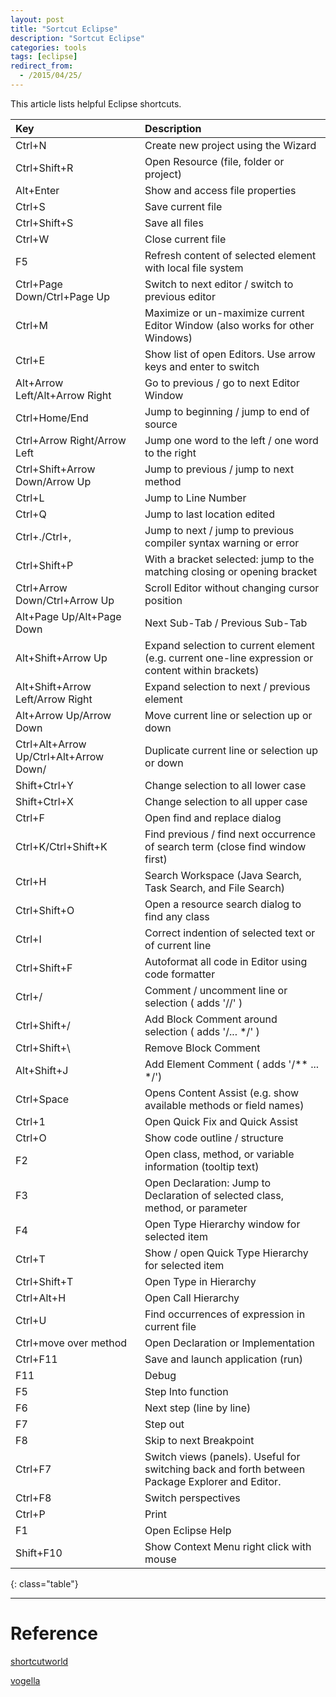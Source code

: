 ```yaml
---
layout: post
title: "Sortcut Eclipse"
description: "Sortcut Eclipse"
categories: tools
tags: [eclipse]
redirect_from:
  - /2015/04/25/
---
```


This article lists helpful Eclipse shortcuts.

| Key                         | Description
| :- | :- |
| Ctrl+N | Create new project using the Wizard
| Ctrl+Shift+R | Open Resource (file, folder or project)
| Alt+Enter | Show and access file properties
| Ctrl+S | Save current file
| Ctrl+Shift+S | Save all files
| Ctrl+W | Close current file
| F5 | Refresh content of selected element with local file system
| Ctrl+Page Down/Ctrl+Page Up	| Switch to next editor / switch to previous editor
| Ctrl+M	| Maximize or un-maximize current Editor Window (also works for other Windows)
| Ctrl+E	| Show list of open Editors. Use arrow keys and enter to switch
| Alt+Arrow Left/Alt+Arrow Right	| Go to previous / go to next Editor Window
| Ctrl+Home/End	| Jump to beginning / jump to end of source
| Ctrl+Arrow Right/Arrow Left	| Jump one word to the left / one word to the right
| Ctrl+Shift+Arrow Down/Arrow Up |	Jump to previous / jump to next method
| Ctrl+L	| Jump to Line Number
| Ctrl+Q	| Jump to last location edited
| Ctrl+./Ctrl+,	| Jump to next / jump to previous compiler syntax warning or error
| Ctrl+Shift+P	| With a bracket selected: jump to the matching closing or opening bracket
| Ctrl+Arrow Down/Ctrl+Arrow Up	| Scroll Editor without changing cursor position
| Alt+Page Up/Alt+Page Down	| Next Sub-Tab / Previous Sub-Tab
| Alt+Shift+Arrow Up |	Expand selection to current element (e.g. current one-line expression or content within brackets)
| Alt+Shift+Arrow Left/Arrow Right |	Expand selection to next / previous element
| Alt+Arrow Up/Arrow Down	| Move current line or selection up or down
| Ctrl+Alt+Arrow Up/Ctrl+Alt+Arrow Down/	| Duplicate current line or selection up or down
| Shift+Ctrl+Y	| Change selection to all lower case
| Shift+Ctrl+X	| Change selection to all upper case
| Ctrl+F |	Open find and replace dialog
| Ctrl+K/Ctrl+Shift+K	| Find previous / find next occurrence of search term (close find window first)
| Ctrl+H	| Search Workspace (Java Search, Task Search, and File Search)
| Ctrl+Shift+O |	Open a resource search dialog to find any class
| Ctrl+I |	Correct indention of selected text or of current line
| Ctrl+Shift+F	| Autoformat all code in Editor using code formatter
| Ctrl+/	| Comment / uncomment line or selection ( adds '//' )
| Ctrl+Shift+/	| Add Block Comment around selection ( adds '/... */' )
| Ctrl+Shift+\	| Remove Block Comment
| Alt+Shift+J	| Add Element Comment ( adds '/** ... */')
| Ctrl+Space	| Opens Content Assist (e.g. show available methods or field names)
| Ctrl+1	| Open Quick Fix and Quick Assist
| Ctrl+O	| Show code outline / structure
| F2	| Open class, method, or variable information (tooltip text)
| F3	| Open Declaration: Jump to Declaration of selected class, method, or parameter
| F4	| Open Type Hierarchy window for selected item
| Ctrl+T	| Show / open Quick Type Hierarchy for selected item
| Ctrl+Shift+T	| Open Type in Hierarchy
| Ctrl+Alt+H	| Open Call Hierarchy
| Ctrl+U	| Find occurrences of expression in current file
| Ctrl+move over method	| Open Declaration or Implementation
| Ctrl+F11	| Save and launch application (run)
| F11	| Debug
| F5	| Step Into function
| F6	| Next step (line by line)
| F7	| Step out
| F8	| Skip to next Breakpoint
| Ctrl+F7 | Switch views (panels). Useful for switching back and forth between Package Explorer and Editor.
| Ctrl+F8 | Switch perspectives
| Ctrl+P	| Print
| F1 |	Open Eclipse Help
| Shift+F10	| Show Context Menu right click with mouse
{: class="table"}

---

# Reference

[shortcutworld](http://www.shortcutworld.com/en/win/Eclipse.html)

[vogella](http://www.vogella.com/tutorials/EclipseShortcuts/article.html)
